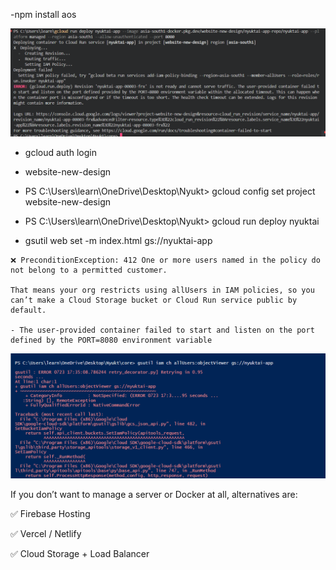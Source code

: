 -npm install aos

![alt text](image-1.png)
- gcloud auth login
- website-new-design
- PS C:\Users\learn\OneDrive\Desktop\Nyukt>  gcloud config set project website-new-design
- PS C:\Users\learn\OneDrive\Desktop\Nyukt> gcloud run deploy nyuktai



- gsutil web set -m index.html gs://nyuktai-app
```
❌ PreconditionException: 412 One or more users named in the policy do not belong to a permitted customer.

That means your org restricts using allUsers in IAM policies, so you can’t make a Cloud Storage bucket or Cloud Run service public by default.

- The user-provided container failed to start and listen on the port defined by the PORT=8080 environment variable
```
![alt text](image.png)


If you don’t want to manage a server or Docker at all, alternatives are:

✅ Firebase Hosting

✅ Vercel / Netlify

✅ Cloud Storage + Load Balancer
